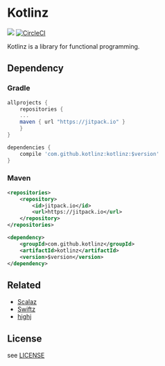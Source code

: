 # Kotlinz

[![](https://jitpack.io/v/kotlinz/kotlinz.svg)](https://jitpack.io/#kotlinz/kotlinz)
[![CircleCI](https://circleci.com/gh/kotlinz/kotlinz.svg?style=svg)](https://circleci.com/gh/kotlinz/kotlinz)

Kotlinz is a library for functional programming.

## Dependency

### Gradle

```groovy
allprojects {
    repositories {
    ...
    maven { url "https://jitpack.io" }
    }
}

dependencies { 
    compile 'com.github.kotlinz:kotlinz:$version'
}
```

### Maven

```xml
<repositories>
    <repository>
        <id>jitpack.io</id>
        <url>https://jitpack.io</url>
    </repository>
</repositories>

<dependency>
    <groupId>com.github.kotlinz</groupId>
    <artifactId>kotlinz</artifactId>
    <version>$version</version>
</dependency>
```

## Related
- [Scalaz](https://github.com/scalaz/scalaz)
- [Swiftz](https://github.com/typelift/Swiftz)
- [highj](https://github.com/DanielGronau/highj)

## License
see [LICENSE](LICENSE)
